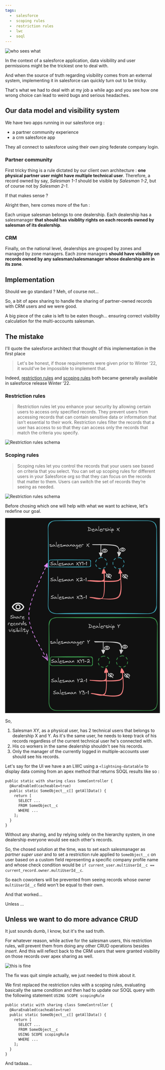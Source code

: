 ```yaml
---
tags:
  -  salesforce
  -  scoping rules
  -  restriction rules
  -  lwc
  -  soql
---
```


![who sees what](https://images.pexels.com/photos/3811807/pexels-photo-3811807.jpeg?auto=compress&cs=tinysrgb)

In the context of a salesforce application, data visibility and user permissions might be the trickiest one to deal with.

And when the source of truth regarding visibility comes from an external system, implementing it in salesforce can quickly turn out to be tricky. 

That's what we had to deal with at my job a while ago and you see how one wrong choice can lead to weird bugs and serious headaches.

## Our data model and visibility system

We have two apps running in our salesforce org :
- a partner community experience
- a crm salesforce app

They all connect to salesforce using their own ping federate company login.

### Partner community

First tricky thing is a rule dictated by our client own architecture : **one physical partner user might have multiple technical user**.
Therefore, a record owned by say, *Salesman 1-1* should be visible by *Salesman 1-2*, but of course not by *Salesman 2-1*.

If that makes sense ?

Alright then, here comes more of the fun : 

Each unique salesman belongs to one dealership. Each dealership has a salesmanager **that should has visiblity rights on each records owned by salesman of its dealership**.

### CRM

Finally, on the national level, dealerships are grouped by zones and managed by zone managers. Each zone managers **should have visibility on records owned by any salesman/salesmanager whose dealership are in its zone**.

## Implementation

Should we go standard ? Meh, of course not...

So, a bit of apex sharing to handle the sharing of partner-owned records with CRM users and we were good.

A big piece of the cake is left to be eaten though... ensuring correct visibility calculation for the multi-accounts salesman.

## The mistake

I'll quote the salesforce architect that thought of this implementation in the first place 
> Let's be honest, if those requirements were given prior to Winter ‘22, it would've be impossible to implement that.

Indeed, [restriction rules](https://help.salesforce.com/s/articleView?id=sf.security_restriction_rule.htm&type=5) and [scoping rules](https://help.salesforce.com/s/articleView?id=sf.security_scoping_rule.htm&type=5) both became generally available in salesforce release Winter ‘22. 

### Restriction rules
> Restriction rules let you enhance your security by allowing certain users to access only specified records. They prevent users from accessing records that can contain sensitive data or information that isn’t essential to their work. Restriction rules filter the records that a user has access to so that they can access only the records that match the criteria you specify.

![Restriction rules schema](https://resources.help.salesforce.com/images/30c218878df027f0e4aab7f2f176d98a.png)

### Scoping rules
> Scoping rules let you control the records that your users see based on criteria that you select. You can set up scoping rules for different users in your Salesforce org so that they can focus on the records that matter to them. Users can switch the set of records they’re seeing as needed.

![Restriction rules schema](https://resources.help.salesforce.com/images/12dd46780d27f59ae02d1bcd1f31c93e.png)

Before chosing which one will help with what we want to achieve, let's redefine our goal.

![visibility model](https://github.com/brtheo/blog/blob/dev/visibilitymodel.png?raw=true)

So, 
1. Salesman XY, as a physical user, has 2 technical users that belongs to dealership X and Y. As it's the same user, he needs to keep track of his records regardless of the current technical user he's connected with. 
2. His co workers in the same dealership shouldn't see his records. 
3. Only the manager of the currently logged in multiple-accounts user should see his records.


Let's say for the UI we have a an LWC using a `<lightning-datatable` to display data coming from an apex method that returns SOQL results like so : 
```apex
public static with sharing class SomeController {
  @AuraEnabled(cacheable=true)
  public static SomeObject__c[] getAllData() {
    return [
      SELECT ...
      FROM SomeObject__c
      WHERE ...
    ];
  }
}
```

Without any sharing, and by relying solely on the hierarchy system, in one dealership everyone would see each other's records. 

So, the chosed solution at the time, was to set each salesmanager as *partner super user* and to set a restriction rule applied to `SomeObject__c` on user based on a custom field representing a specific company profile name and whose check condition would be `if current_user.multiUserId__c == current_record.owner.multiUserId__c`.

So each coworkers will be prevented from seeing records whose owner `multiUserId__c` field won't be equal to their own.

And that worked... 




Unless ...

## Unless we want to do more advance CRUD
It just sounds dumb, I know, but it's the sad truth. 

For whatever reason, while active for the salesman users, this restriction rules, will prevent them from doing any other CRUD operations besides *insert*. And this will reflect back to the CRM users that were granted visibility on those records over apex sharing as well.

![this is fine](https://m.media-amazon.com/images/I/71zv--AZ4VL._AC_UF894,1000_QL80_.jpg)

The fix was quit simple actually, we just needed to think about it.

We first replaced the restriction rules with a scoping rules, evaluating basically the same condition and then had to update our SOQL query with the following statement `USING SCOPE scopingRule`
```apex
public static with sharing class SomeController {
  @AuraEnabled(cacheable=true)
  public static SomeObject__c[] getAllData() {
    return [
      SELECT ...
      FROM SomeObject__c
      USING SCOPE scopingRule
      WHERE ...
    ];
  }
}
```

And tadaaa...
